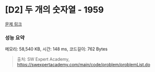 # [D2] 두 개의 숫자열 - 1959 

[문제 링크](https://swexpertacademy.com/main/code/problem/problemDetail.do?contestProbId=AV5PpoFaAS4DFAUq) 

### 성능 요약

메모리: 58,540 KB, 시간: 148 ms, 코드길이: 762 Bytes



> 출처: SW Expert Academy, https://swexpertacademy.com/main/code/problem/problemList.do